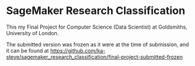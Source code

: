 # SageMaker Research Classification

This my Final Project for Computer Science (Data Scientist) at Goldsmiths, University of London.  
  
The submitted version was frozen as it were at the time of submission, and it can be found at https://github.com/ka-steve/sagemaker_research_classification/final-project-submitted-frozen